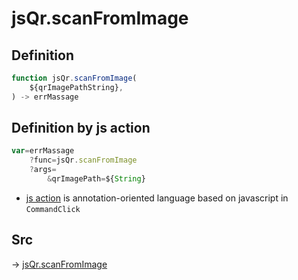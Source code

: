 # jsQr.scanFromImage

## Definition

```js.js
function jsQr.scanFromImage(
	${qrImagePathString},
) -> errMassage
```


## Definition by js action

```js.js
var=errMassage
	?func=jsQr.scanFromImage
	?args=
		&qrImagePath=${String}
```

- [js action](#) is annotation-oriented language based on javascript in `CommandClick`



## Src

-> [jsQr.scanFromImage](https://github.com/puutaro/CommandClick/blob/master/app/src/main/java/com/puutaro/commandclick/fragment_lib/terminal_fragment/js_interface/qr/JsQr.kt#L82)


